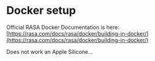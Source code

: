 # Docker setup

Official RASA Docker Documentation is here: [https://rasa.com/docs/rasa/docker/building-in-docker/](https://rasa.com/docs/rasa/docker/building-in-docker/)

Does not work an Apple Silicone...